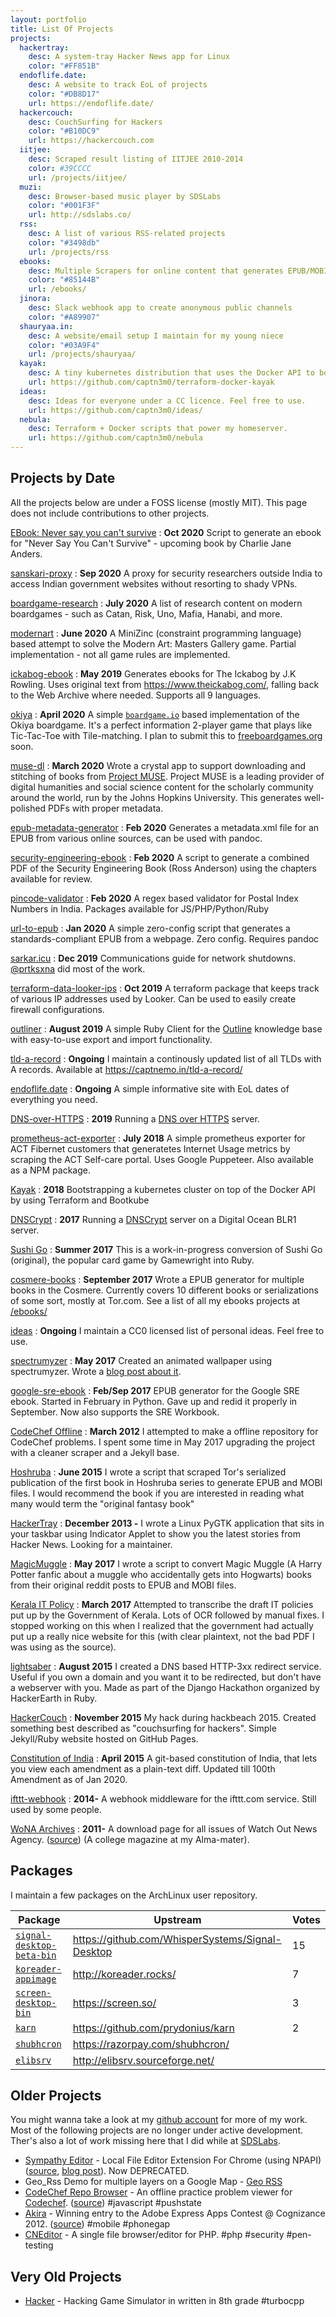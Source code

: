 ```yaml
---
layout: portfolio
title: List Of Projects
projects:
  hackertray:
    desc: A system-tray Hacker News app for Linux
    color: "#FF851B"
  endoflife.date:
    desc: A website to track EoL of projects
    color: "#DB8D17"
    url: https://endoflife.date/
  hackercouch:
    desc: CouchSurfing for Hackers
    color: "#B10DC9"
    url: https://hackercouch.com
  iitjee:
    desc: Scraped result listing of IITJEE 2010-2014
    color: #39CCCC
    url: /projects/iitjee/
  muzi:
    desc: Browser-based music player by SDSLabs
    color: "#001F3F"
    url: http://sdslabs.co/
  rss:
    desc: A list of various RSS-related projects
    color: "#3498db"
    url: /projects/rss
  ebooks:
    desc: Multiple Scrapers for online content that generates EPUB/MOBI files
    color: "#85144B"
    url: /ebooks/
  jinora:
    desc: Slack webhook app to create anonymous public channels
    color: "#A89907"
  shauryaa.in:
    desc: A website/email setup I maintain for my young niece
    color: "#03A9F4"
    url: /projects/shauryaa/
  kayak:
    desc: A tiny kubernetes distribution that uses the Docker API to bootstrap a control plane
    url: https://github.com/captn3m0/terraform-docker-kayak
  ideas:
    desc: Ideas for everyone under a CC licence. Feel free to use.
    url: https://github.com/captn3m0/ideas/
  nebula:
    desc: Terraform + Docker scripts that power my homeserver.
    url: https://github.com/captn3m0/nebula
---
```


## Projects by Date

All the projects below are under a FOSS license (mostly MIT). This page does not include contributions to other projects.

[EBook: Never say you can't survive](https://github.com/captn3m0/never-say-you-cant-survive)
: **Oct 2020**  Script to generate an ebook for "Never Say You Can't Survive" - upcoming book by Charlie Jane Anders.

[sanskari-proxy](https://github.com/captn3m0/sanskari-proxy)
: **Sep 2020** A proxy for security researchers outside India to access Indian government websites without resorting to shady VPNs.

[boardgame-research](https://github.com/captn3m0/boardgame-research)
: **July 2020** A list of research content on modern boardgames - such as Catan, Risk, Uno, Mafia, Hanabi, and more.

[modernart](https://github.com/captn3m0/modernart)
: **June 2020** A MiniZinc (constraint programming language) based attempt to solve the Modern Art: Masters Gallery game. Partial implementation - not all game rules are implemented.

[ickabog-ebook](https://github.com/captn3m0/ickabog-ebook)
: **May 2019** Generates ebooks for The Ickabog by J.K Rowling. Uses original text from <https://www.theickabog.com/>, falling back to the Web Archive where needed. Supports all 9 languages.

[okiya](https://github.com/captn3m0/okiya)
: **April 2020** A simple [`boardgame.io`](https://boardgame.io) based implementation of the Okiya boardgame. It's a perfect information 2-player game that plays like Tic-Tac-Toe with Tile-matching. I plan to submit this to [freeboardgames.org](https://freeboardgames.org) soon.

[muse-dl][muse]
: **March 2020** Wrote a crystal app to support downloading and stitching of books from [Project MUSE](https://muse.jhu.edu/). Project MUSE is a leading provider of digital humanities and social science content for the scholarly community around the world, run by the Johns Hopkins University. This generates well-polished PDFs with proper metadata.

[epub-metadata-generator][emg]
: **Feb 2020** Generates a metadata.xml file for an EPUB from various online sources, can be used with pandoc.

[security-engineering-ebook](https://github.com/captn3m0/security-engineering-ebook)
: **Feb 2020** A script to generate a combined PDF of the Security Engineering Book (Ross Anderson) using the chapters available for review.

[pincode-validator][pincode]
: **Feb 2020** A regex based validator for Postal Index Numbers in India. Packages available for JS/PHP/Python/Ruby

[url-to-epub][url-to-epub]
: **Jan 2020** A simple zero-config script that generates a standards-compliant EPUB from a webpage. Zero config. Requires pandoc

[sarkar.icu][sarkar.icu]
: **Dec 2019** Communications guide for network shutdowns. [@prtksxna](https://twitter.com/prtksxna) did most of the work.

[terraform-data-looker-ips](https://github.com/captn3m0/terraform-data-looker-ips)
: **Oct 2019** A terraform package that keeps track of various IP addresses used by Looker. Can be used to easily create firewall configurations.

[outliner][outliner]
: **August 2019** A simple Ruby Client for the [Outline](https://www.getoutline.com/) knowledge base with easy-to-use export and import functionality.

[tld-a-record][tld]
: **Ongoing** I maintain a continously updated list of all TLDs with A records. Available at https://captnemo.in/tld-a-record/

[endoflife.date][eoldate]
: **Ongoing** A simple informative site with EoL dates of everything you need.

[DNS-over-HTTPS][doh]
: **2019** Running a [DNS over HTTPS](https://hacks.mozilla.org/2018/05/a-cartoon-intro-to-dns-over-https/) server.

[prometheus-act-exporter][pae]
: **July 2018** A simple prometheus exporter for ACT Fibernet customers that generatetes Internet Usage metrics by scraping the ACT Self-care portal. Uses Google Puppeteer. Also available as a NPM package.

[Kayak][kayak]
: **2018** Bootstrapping a kubernetes cluster on top of the Docker API by using Terraform and Bootkube

[DNSCrypt](/dnscrypt/)
: **2017** Running a [DNSCrypt](https://dnscrypt.info) server on a Digital Ocean BLR1 server.

[Sushi Go][sushigo]
: **Summer 2017** This is a work-in-progress conversion of Sushi Go (original), the popular card game by Gamewright into Ruby.

<!--
This still doesn't work yet
[youtube-ripper][ytripper]
: **June 2017** Downloads music-compilations from YouTube and rips them into multiple tagged MP3 files. Still WIP.
-->

[cosmere-books][cosmere]
: **September 2017** Wrote a EPUB generator for multiple books in the Cosmere. Currently covers 10 different books or serializations of some sort, mostly at Tor.com. See a list of all my ebooks projects at [/ebooks/](/ebooks/)

[ideas][ideas]
: **Ongoing** I maintain a CC0 licensed list of personal ideas. Feel free to use.

[spectrumyzer][spectrumyzer]
: **May 2017** Created an animated wallpaper using spectrumyzer. Wrote a [blog post about it](/blog/2017/05/01/spectrumyzer-visualization/).

[google-sre-ebook][sre]
: **Feb/Sep 2017** EPUB generator for the Google SRE ebook. Started in February in Python. Gave up and redid it properly in September. Now also supports the SRE Workbook.

[CodeChef Offline][codechef]
: **March 2012** I attempted to make a offline repository for CodeChef problems. I spent some time in May 2017 upgrading the project with a cleaner scraper and a Jekyll base.

[Hoshruba][hoshruba]
: **June 2015** I wrote a script that scraped Tor's serialized publication of the first book in Hoshruba series to generate EPUB and MOBI files. I would recommend the book if you are interested in reading what many would term the "original fantasy book"

[HackerTray][hackertray]
: **December 2013 -** I wrote a Linux PyGTK application that sits in your taskbar using Indicator Applet to show you the latest stories from Hacker News. Looking for a maintainer.

[MagicMuggle][magicmuggle]
: **May 2017** I wrote a script to convert Magic Muggle (A Harry Potter fanfic about a muggle who accidentally gets into Hogwarts) books from their original reddit posts to EPUB and MOBI files.

[Kerala IT Policy][kerala-it]
: **March 2017** Attempted to transcribe the draft IT policies put up by the Government of Kerala. Lots of OCR followed by manual fixes. I stopped working on this when I realized that the government had actually put up a really nice website for this (with clear plaintext, not the bad PDF I was using as the source).

[lightsaber][lightsaber]
: **August 2015** I created a DNS based HTTP-3xx redirect service. Useful if you own a domain and you want it to be redirected, but don't have a webserver with you. Made as part of the Django Hackathon organized by HackerEarth in Ruby.

[HackerCouch][hackercouch]
: **November 2015** My hack during hackbeach 2015. Created something best described as "couchsurfing for hackers". Simple Jekyll/Ruby website hosted on GitHub Pages.

[Constitution of India][cons]
: **April 2015** A git-based constitution of India, that lets you view each amendment as a plain-text diff. Updated till 100th Amendment as of Jan 2020.

[ifttt-webhook][ifttt]
: **2014-** A webhook middleware for the ifttt.com service. Still used by some people.

[WoNA Archives](/wona/)
: **2011-** A download page for all issues of Watch Out News Agency. ([source](https://github.com/captn3m0/wona/)) (A college magazine at my Alma-mater).

## Packages

I maintain a few packages on the ArchLinux user repository.

Package|Upstream|Votes
-------|-----|------
[`signal-desktop-beta-bin`](https://aur.archlinux.org/packages/signal-desktop-beta-bin/)|https://github.com/WhisperSystems/Signal-Desktop|15
[`koreader-appimage`](https://aur.archlinux.org/packages/koreader-appimage/)|<http://koreader.rocks/>|7
[`screen-desktop-bin`](https://aur.archlinux.org/packages/screen-desktop-bin/)|https://screen.so/|3
[`karn`](https://aur.archlinux.org/packages/karn/)|<https://github.com/prydonius/karn>|2
[`shubhcron`](https://aur.archlinux.org/packages/shubhcron/)|<https://razorpay.com/shubhcron/>|
[`elibsrv`](https://aur.archlinux.org/packages/elibsrv/)|<http://elibsrv.sourceforge.net/>|

## Older Projects

You might wanna take a look at my [github account](https://github.com/captn3m0) for more of my work. Most of the following projects are no longer under active development. Ther's also a lot of work missing here that I did while at [SDSLabs](https://sdslabs.co/).

- [Sympathy Editor](/sympathy) - Local File Editor Extension For Chrome (using NPAPI) ([source](https://github.com/captn3m0/sympathy), [blog post](http://captnemo.in/blog/2012/05/20/sympathy-editor/)). Now DEPRECATED.
- Geo_Rss Demo for multiple layers on a Google Map - [Geo RSS](./geo_rss/)
- [CodeChef Repo Browser](/codechef/) - An offline practice problem viewer for [Codechef](http://codechef.com). ([source](https://github.com/captn3m0/codechef/)) #javascript #pushstate
- [Akira](http://captnemo.in/blog/2012/05/23/phonegap-blog-post/) - Winning entry to the Adobe Express Apps Contest @ Cognizance 2012. ([source](https://github.com/captn3m0/akira)) #mobile #phonegap
- [CNEditor](https://github.com/captn3m0/cneditor) - A single file browser/editor for PHP. #php #security #pen-testing

## Very Old Projects

- [Hacker](https://github.com/captn3m0/hacker) - Hacking Game Simulator in written in 8th grade #turbocpp

[cosmere]: https://github.com/captn3m0/cosmere-books
[hackercouch]: https://hackercouch.com
[lightsaber]: https://lightsaber.captnemo.in
[kerala-it]: https://github.com/captn3m0/kerala-it-policy-draft
[magicmuggle]: https://github.com/captn3m0/magicmuggle
[hackertray]: https://github.com/captn3m0/hackertray
[hoshruba]: https://github.com/captn3m0/hoshruba
[codechef]: https://github.com/captn3m0/codechef
[sre]: https://github.com/captn3m0/google-sre-ebook
[shauryaa]: /projects/shauryaa/
[spectrumyzer]: /blog/2017/05/01/spectrumyzer-visualization/
[ideas]: https://github.com/captn3m0/ideas
[sushigo]: https://github.com/captn3m0/sushigo
[ytripper]: https://github.com/captn3m0/youtube-ripper
[kayak]: https://github.com/captn3m0/terraform-docker-kayak
[doh]: https://captnemo.in/doh/
[eoldate]: https://endoflife.date/
[outliner]: https://github.com/captn3m0/outliner
[pae]: https://github.com/captn3m0/prometheus-act-exporter
[pincode]: https://github.com/captn3m0/india-pincode-regex
[emg]: https://github.com/captn3m0/epub-metadata-generator
[cons]: https://github.com/captn3m0/constitution
[url-to-epub]: https://github.com/captn3m0/url-to-epub
[sarkar.icu]: https://sarkar.icu
[ifttt]: https://github.com/captn3m0/ifttt-webhook
[tld]: https://github.com/captn3m0/tld-a-record
[muse]: https://github.com/captn3m0/muse-dl
